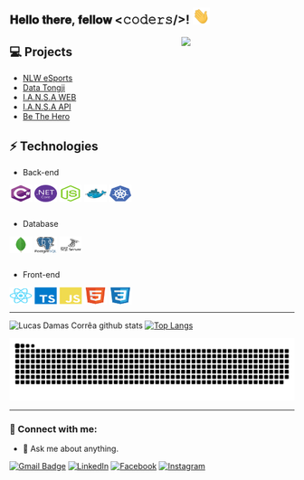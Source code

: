   <h2> 𝐇𝐞𝐥𝐥𝐨 𝐭𝐡𝐞𝐫𝐞, 𝐟𝐞𝐥𝐥𝐨𝐰 <𝚌𝚘𝚍𝚎𝚛𝚜/>! <img src="https://raw.githubusercontent.com/ABSphreak/ABSphreak/master/gifs/Hi.gif" width="30px"></h2>
  

  <img align='right' src='https://user-images.githubusercontent.com/5713670/87202985-820dcb80-c2b6-11ea-9f56-7ec461c497c3.gif' width='200"'>

## 💻 Projects
* [NLW eSports](https://github.com/lucasdcorrea1/nlw-esports)
* [Data Tongji](https://github.com/Data-Tongji)
* [I.A.N.S.A WEB](https://github.com/lucasdcorrea1/Iansa-web)
* [I.A.N.S.A API](https://github.com/lucasdcorrea1/Iansa-backend)
* [Be The Hero](https://github.com/lucasdcorrea1/Be-The-Hero)
   

   
   
## ⚡ Technologies

* Back-end

<div style="display: inline_block">
  <img align="center" height="30" width="40" src="https://raw.githubusercontent.com/devicons/devicon/master/icons/csharp/csharp-original.svg">
  <img align="center" height="30" width="40" src="https://raw.githubusercontent.com/devicons/devicon/master/icons/dotnetcore/dotnetcore-original.svg">
  <img align="center" height="30" width="40" src="https://raw.githubusercontent.com/devicons/devicon/master/icons/nodejs/nodejs-plain.svg">
   <img align="center" height="30" width="40" src="https://raw.githubusercontent.com/devicons/devicon/master/icons/docker/docker-original.svg">
   <img align="center" height="30" width="40" src="https://raw.githubusercontent.com/devicons/devicon/master/icons/kubernetes/kubernetes-plain.svg">
</div>

##

*  Database

<div style="display: inline_block">
  <img align="center" height="30" width="40" src="https://raw.githubusercontent.com/devicons/devicon/master/icons/mongodb/mongodb-original.svg">
  <img align="center" height="30" width="40" src="https://raw.githubusercontent.com/devicons/devicon/master/icons/postgresql/postgresql-original-wordmark.svg">
  <img align="center" height="30" width="40" src="https://raw.githubusercontent.com/devicons/devicon/master/icons/microsoftsqlserver/microsoftsqlserver-plain-wordmark.svg">
</div>

##

*  Front-end

<div style="display: inline_block">
  <img align="center"  height="30" width="40" src="https://raw.githubusercontent.com/devicons/devicon/master/icons/react/react-original.svg">
  <img align="center" height="30" width="40" src="https://raw.githubusercontent.com/devicons/devicon/master/icons/typescript/typescript-original.svg">
  <img align="center" height="30" width="40" src="https://raw.githubusercontent.com/devicons/devicon/master/icons/javascript/javascript-plain.svg">
  <img align="center"  height="30" width="40" src="https://raw.githubusercontent.com/devicons/devicon/master/icons/html5/html5-original.svg">
  <img align="center" height="30" width="40" src="https://raw.githubusercontent.com/devicons/devicon/master/icons/css3/css3-original.svg">
</div>

  ---
  

![Lucas Damas Corrêa github stats](https://github-readme-stats.vercel.app/api?username=lucasdcorrea1&show_icons=true&theme=radical)
[![Top Langs](https://github-readme-stats.vercel.app/api/top-langs/?username=lucasdcorrea1&layout=compact&theme=radical)](https://github.com/lucasdcorrea1/github-readme-stats)


![Snake animation](https://github.com/lucasdcorrea1/lucasdcorrea1/blob/output/github-contribution-grid-snake.svg)

  <!-- ## Technologies I'm Learning :books:

#### Front-end:

![JavaScript](https://img.shields.io/badge/-JavaScript-%23F7DF1C?style=flat-square&logo=javascript&logoColor=000000&color=d1b01f)
![Nodejs](https://img.shields.io/badge/-Nodejs-black?style=flat-square&logo=Node.js&logoColor=00d632)
![React](https://img.shields.io/badge/-React-%23282C34?style=flat-square&logo=react)

#### Back-end:

![Docker](https://img.shields.io/badge/-Docker-black?style=flat-square&logo=docker) -->

---

### 🤝 Connect with me:
- 💬 Ask me about anything.

[![Gmail Badge](https://img.shields.io/badge/-lucas.dcorrea1@gmail.com-c14438?style=flat-square&logo=Gmail&logoColor=white&link=mailto:lucas.dcorrea1@gmail.com)](mailto:lucas.dcorrea1@gmail.com)
<a href="https://www.linkedin.com/in/lucas-damas-corr%C3%AAa-882806176/" target="_blank"><img src="https://img.shields.io/badge/LinkedIn-%230077B5.svg?&style=flat-square&logo=linkedin&logoColor=white" alt="LinkedIn"></a>
<a href="https://www.facebook.com/lucas.damas.35" target="_blank"><img src="https://img.shields.io/badge/Facebook-%231877F2.svg?&style=flat-square&logo=facebook&logoColor=white" alt="Facebook"></a>
<a href="https://www.instagram.com/lucasdcorreabr" target="_blank"><img src="https://img.shields.io/badge/Instagram-%23E4405F.svg?&style=flat-square&logo=instagram&logoColor=white" alt="Instagram"></a>

